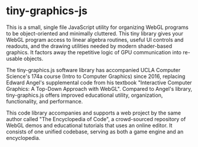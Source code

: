 # tiny-graphics-js

This is a small, single file JavaScript utility for organizing WebGL programs to be object-oriented and minimally cluttered.  This tiny library gives your WebGL program access to linear algebra routines, useful UI controls and readouts, and the drawing utilities needed by modern shader-based graphics.  It factors away the repetitive logic of GPU communication into re-usable objects.

The tiny-graphics.js software library has accompanied UCLA Computer Science's 174a course (Intro to Computer Graphics) since 2016, replacing Edward Angel's supplemental code from his textbook "Interactive Computer Graphics: A Top-Down Approach with WebGL".  Compared to Angel's library, tiny-graphics.js offers improved educational utility, organization, functionality, and performance.

This code library accompanies and supports a web project by the same author called "The Encyclopedia of Code", a crowd-sourced repository of WebGL demos and educational tutorials that uses an online editor.  It consists of one unified codebase, serving as both a game engine and an encyclopedia.

